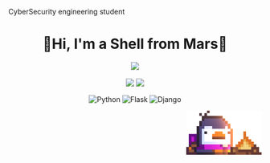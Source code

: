 CyberSecurity engineering student
<h1 align="center">🦄Hi, I'm a Shell from Mars👋</h1>

<div align="center">

[![](https://img.shields.io/badge/Blog-%23FFA500.svg?&style=for-the-badge&logo=rss&logoColor=white)](https://ShellMars.github.io)

</div>

<p align="center">
  <img height="200" src="https://github-readme-stats-inky-two-14.vercel.app/api?username=ShellMars&show_icons=true&theme=dracula&include_all_commits=true" />
  <img height="200" src="https://github-readme-stats-inky-two-14.vercel.app/api/top-langs/?username=ShellMars&theme=dracula&show_icons=true" />
</p>
<div align="center">
  
![Python](https://img.shields.io/badge/-Python-%233776ab?logo=python&style=for-the-badge&logoColor=white)
![Flask](https://img.shields.io/badge/-Flask-%23eeeeee?logo=flask&style=for-the-badge&logoColor=black)
![Django](https://img.shields.io/badge/-Django-%23092E20?logo=django&style=for-the-badge&logoColor=white)

</div>
<img align="right" alt="Bred the penguin chillin' by the fire." width="150" src="Fire.gif" />
